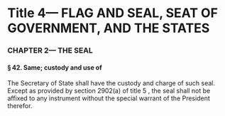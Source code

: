 
# Title 4— FLAG AND SEAL, SEAT OF GOVERNMENT, AND THE STATES
### CHAPTER 2— THE SEAL
#### § 42. Same; custody and use of

The Secretary of State shall have the custody and charge of such seal. Except as provided by section 2902(a) of title 5 , the seal shall not be affixed to any instrument without the special warrant of the President therefor.
